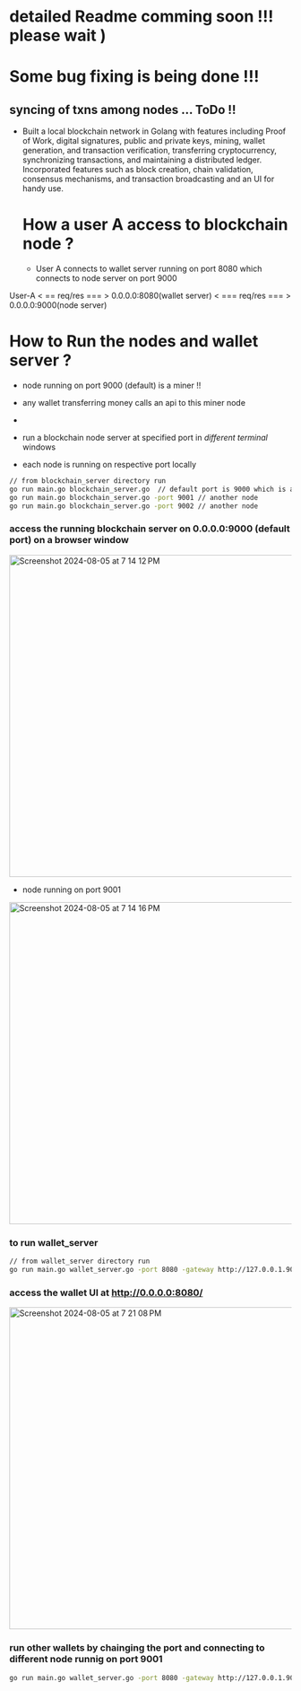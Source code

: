 # detailed Readme comming soon !!! please wait )
# Some bug fixing is being done !!! 
## syncing of txns among nodes ... ToDo !!
- Built a local blockchain network in Golang with features including Proof of Work, digital signatures, public and private keys, mining, wallet generation, and transaction verification, transferring cryptocurrency, synchronizing transactions, and maintaining a distributed ledger. Incorporated features such as block creation, chain validation, consensus mechanisms, and transaction broadcasting and an UI for handy use.


  # How a user A access to blockchain node ?
  - User A connects to wallet server running on port 8080 which connects to node server on port 9000

User-A  < == req/res === > 0.0.0.0:8080(wallet server) < === req/res === > 0.0.0.0:9000(node server)






# How to Run the nodes and wallet server ?
- node running on port 9000 (default) is a miner !!
- any wallet transferring money calls an api to this miner node
- 


- run a blockchain node server at specified port in _different terminal_ windows
- each node is running on respective port locally

```bash
// from blockchain_server directory run 
go run main.go blockchain_server.go  // default port is 9000 which is a miner
go run main.go blockchain_server.go -port 9001 // another node 
go run main.go blockchain_server.go -port 9002 // another node
```

### access the running blockchain server on 0.0.0.0:9000 (default port) on a browser window

<img width="574" alt="Screenshot 2024-08-05 at 7 14 12 PM" src="https://github.com/user-attachments/assets/b073698b-aa4f-4ff1-b94a-f705b38481b0">

- node running on port 9001

<img width="574" alt="Screenshot 2024-08-05 at 7 14 16 PM" src="https://github.com/user-attachments/assets/83b3a216-5eb0-47d0-aa9d-5f95779d3a11">

### to run wallet_server 
```bash
// from wallet_server directory run
go run main.go wallet_server.go -port 8080 -gateway http://127.0.0.1.9000
```
### access the wallet UI at http://0.0.0.0:8080/
<img width="574" alt="Screenshot 2024-08-05 at 7 21 08 PM" src="https://github.com/user-attachments/assets/3242578d-35ec-4c0b-9408-2cf2649578a9">

### run other wallets by chainging the port and connecting to different node runnig on port 9001

```bash
go run main.go wallet_server.go -port 8080 -gateway http://127.0.0.1.9001
```










